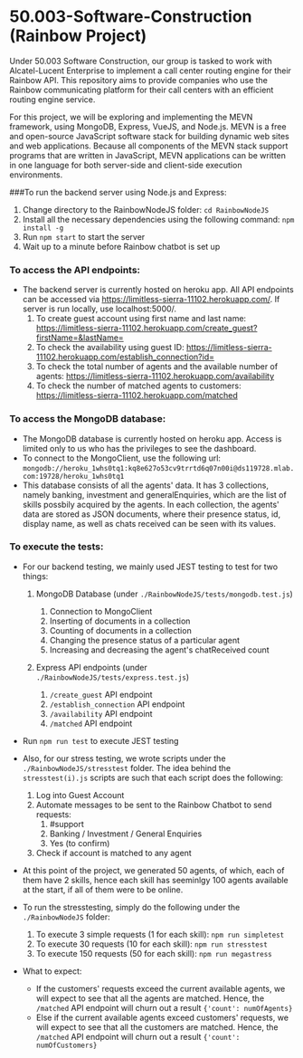 # 50.003-Software-Construction (Rainbow Project)
Under 50.003 Software Construction, our group is tasked to work with Alcatel-Lucent Enterprise to implement a call center routing engine for their Rainbow API. This repository aims to provide companies who use the Rainbow communicating platform for their call centers with an efficient routing engine service.

For this project, we will be exploring and implementing the MEVN framework, using MongoDB, Express, VueJS, and Node.js. MEVN is a free and open-source JavaScript software stack for building dynamic web sites and web applications. Because all components of the MEVN stack support programs that are written in JavaScript, MEVN applications can be written in one language for both server-side and client-side execution environments.

###To run the backend server using Node.js and Express:
1. Change directory to the RainbowNodeJS folder: `cd RainbowNodeJS`
2. Install all the necessary dependencies using the following command: `npm install -g`
3. Run `npm start` to start the server
4. Wait up to a minute before Rainbow chatbot is set up

### To access the API endpoints:
- The backend server is currently hosted on heroku app. All API endpoints can be accessed via https://limitless-sierra-11102.herokuapp.com/. If server is run locally, use localhost:5000/.
  1. To create guest account using first name and last name: https://limitless-sierra-11102.herokuapp.com/create_guest?firstName=&lastName=
  2. To check the availability using guest ID: https://limitless-sierra-11102.herokuapp.com/establish_connection?id=
  3. To check the total number of agents and the available number of agents: https://limitless-sierra-11102.herokuapp.com/availability
  4. To check the number of matched agents to customers: https://limitless-sierra-11102.herokuapp.com/matched

### To access the MongoDB database:
- The MongoDB database is currently hosted on heroku app. Access is limited only to us who has the privileges to see the dashboard.
- To connect to the MongoClient, use the following url: `mongodb://heroku_1whs0tq1:kq8e627o53cv9trrtd6q07n00i@ds119728.mlab.com:19728/heroku_1whs0tq1`
- This database consists of all the agents' data. It has 3 collections, namely banking, investment and generalEnquiries, which are the list of skills possbily acquired by the agents. In each collection, the agents' data are stored as JSON documents, where their presence status, id, display name, as well as chats received can be seen with its values.

### To execute the tests:
- For our backend testing, we mainly used JEST testing to test for two things:
  1. MongoDB Database (under `./RainbowNodeJS/tests/mongodb.test.js`)
     1. Connection to MongoClient
     2. Inserting of documents in a collection
     3. Counting of documents in a collection
     4. Changing the presence status of a particular agent
     5. Increasing and decreasing the agent's chatReceived count
   
  2. Express API endpoints (under `./RainbowNodeJS/tests/express.test.js`)
     1. `/create_guest` API endpoint
     2. `/establish_connection` API endpoint
     3. `/availability` API endpoint
     4. `/matched` API endpoint
- Run `npm run test` to execute JEST testing

- Also, for our stress testing, we wrote scripts under the `./RainbowNodeJS/stresstest` folder. The idea behind the `stresstest(i).js` scripts are such that each script does the following:
  1. Log into Guest Account
  2. Automate messages to be sent to the Rainbow Chatbot to send requests:
     1. #support
     2. Banking / Investment / General Enquiries
     3. Yes (to confirm)
  3. Check if account is matched to any agent

- At this point of the project, we generated 50 agents, of which, each of them have 2 skills, hence each skill has seeminlgy 100 agents available at the start, if all of them were to be online.
- To run the stresstesting, simply do the following under the `./RainbowNodeJS` folder:
  1. To execute 3 simple requests (1 for each skill): `npm run simpletest`
  2. To execute 30 requests (10 for each skill): `npm run stresstest`
  3. To execute 150 requests (50 for each skill): `npm run megastress`
- What to expect:
  - If the customers' requests exceed the current available agents, we will expect to see that all the agents are matched. Hence, the `/matched` API endpoint will churn out a result `{'count': numOfAgents}`
  - Else if the current available agents exceed customers' requests, we will expect to see that all the customers are matched. Hence, the `/matched` API endpoint will churn out a result `{'count': numOfCustomers}`



